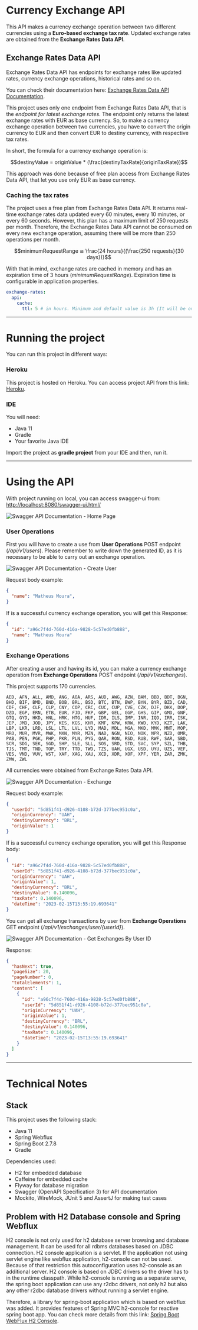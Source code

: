 # Currency Exchange API

This API makes a currency exchange operation between two different currencies using a **Euro-based exchange tax rate**. Updated exchange rates are obtained from the **Exchange Rates Data API**.

## Exchange Rates Data API

Exchange Rates Data API has endpoints for exchange rates like updated rates, currency exchange operations, historical rates and so on.

You can check their documentation here: [Exchange Rates Data API Documentation](https://apilayer.com/marketplace/exchangerates_data-api#documentation).

This project uses only one endpoint from Exchange Rates Data API, that is the *endpoint for latest exchange rates*. The endpoint only returns the latest exchange rates with EUR as base currency. So, to make a currency exchange operation between two currencies, you have to convert the origin currency to EUR and then convert EUR to destiny currency, with respective tax rates.

In short, the formula for a currency exchange operation is:

```math
destinyValue = originValue * (\frac{destinyTaxRate}{originTaxRate})
```

This approach was done because of free plan access from Exchange Rates Data API, that let you use only EUR as base currency.

### Caching the tax rates
The project uses a free plan from Exchange Rates Data API. It returns real-time exchange rates data updated every 60 minutes, every 10 minutes, or every 60 seconds. However, this plan has a maximum limit of 250 requests per month. Therefore, the Exchange Rates Data API cannot be consumed on every new exchange operation, assuming there will be more than 250 operations per month.

```math
minimumRequestRange ≅ \frac{24 hours}{(\frac{250 requests}{30 days})}
```

With that in mind, exchange rates are cached in memory and has an expiration time of 3 hours (*minimumRequestRange*). Expiration time is configurable in application properties.

```yaml
exchange-rates:
  api:
    cache:
      ttl: 5 # in hours. Minimum and default value is 3h (It will be overwritten if the typed value is less than 3)
```

---

# Running the project

You can run this project in different ways:

### Heroku

This project is hosted on Heroku. You can access project API from
this link: [Heroku](https://currency-conversion.herokuapp.com/swagger-ui.html).

### IDE

You will need:

- Java 11
- Gradle
- Your favorite Java IDE

Import the project as **gradle project** from your IDE and then, run it.

---

# Using the API

With project running on local, you can access swagger-ui from: <http://localhost:8080/swagger-ui.html/>

![Swagger API Documentation - Home Page](images/swagger-home.png)


### User Operations

First you will have to create a use from **User Operations** POST endpoint (*/api/v1/users*). Please remember to write down the generated ID, as it is necessary to be able to carry out an exchange operation.

![Swagger API Documentation - Create User](images/swagger-post-users-api.png)

Request body example:

```json
{
  "name": "Matheus Moura",
}
```

If is a successful currency exchange operation, you will get this Response:

```json
{
  "id": "a96c7f4d-760d-416a-9828-5c57ed0fb888",
  "name": "Matheus Moura"
}
```

### Exchange Operations

After creating a user and having its id, you can make a currency exchange operation from **Exchange Operations** POST endpoint (*/api/v1/exchanges*).

This project supports 170 currencies.

```
AED, AFN, ALL, AMD, ANG, AOA, ARS, AUD, AWG, AZN, BAM, BBD, BDT, BGN, BHD, BIF, BMD, BND, BOB, BRL, BSD, BTC, BTN, BWP, BYN, BYR, BZD, CAD, CDF, CHF, CLF, CLP, CNY, COP, CRC, CUC, CUP, CVE, CZK, DJF, DKK, DOP, DZD, EGP, ERN, ETB, EUR, FJD, FKP, GBP, GEL, GGP, GHS, GIP, GMD, GNF, GTQ, GYD, HKD, HNL, HRK, HTG, HUF, IDR, ILS, IMP, INR, IQD, IRR, ISK, JEP, JMD, JOD, JPY, KES, KGS, KHR, KMF, KPW, KRW, KWD, KYD, KZT, LAK, LBP, LKR, LRD, LSL, LTL, LVL, LYD, MAD, MDL, MGA, MKD, MMK, MNT, MOP, MRO, MUR, MVR, MWK, MXN, MYR, MZN, NAD, NGN, NIO, NOK, NPR, NZD, OMR, PAB, PEN, PGK, PHP, PKR, PLN, PYG, QAR, RON, RSD, RUB, RWF, SAR, SBD, SCR, SDG, SEK, SGD, SHP, SLE, SLL, SOS, SRD, STD, SVC, SYP, SZL, THB, TJS, TMT, TND, TOP, TRY, TTD, TWD, TZS, UAH, UGX, USD, UYU, UZS, VEF, VES, VND, VUV, WST, XAF, XAG, XAU, XCD, XDR, XOF, XPF, YER, ZAR, ZMK, ZMW, ZWL
```

All currencies were obtained from Exchange Rates Data API.

![Swagger API Documentation - Exchange](images/swagger-post-exchanges-api.png)

Request body example:

```json
{
  "userId": "5d851f41-d926-4108-b72d-377bec951c0a",
  "originCurrency": "UAH",
  "destinyCurrency": "BRL",
  "originValue": 1
}
```

If is a successful currency exchange operation, you will get this Response body:

```json
{
  "id": "a96c7f4d-760d-416a-9828-5c57ed0fb888",
  "userId": "5d851f41-d926-4108-b72d-377bec951c0a",
  "originCurrency": "UAH",
  "originValue": 1,
  "destinyCurrency": "BRL",
  "destinyValue": 0.140096,
  "taxRate": 0.140096,
  "dateTime": "2023-02-15T13:55:19.693641"
}
```

You can get all exchange transactions by user from **Exchange Operations** GET endpoint (*/api/v1/exchanges/user/{userId}*).

![Swagger API Documentation - Get Exchanges By User ID](images/swagger-get-exchanges-api.png)

Response:

```json
{
  "hasNext": true,
  "pageSize": 20,
  "pageNumber": 0,
  "totalElements": 1,
  "content": [
    {
      "id": "a96c7f4d-760d-416a-9828-5c57ed0fb888",
      "userId": "5d851f41-d926-4108-b72d-377bec951c0a",
      "originCurrency": "UAH",
      "originValue": 1,
      "destinyCurrency": "BRL",
      "destinyValue": 0.140096,
      "taxRate": 0.140096,
      "dateTime": "2023-02-15T13:55:19.693641"
    }
  ]
}
```

---

# Technical Notes

## Stack

This project uses the following stack:

- Java 11
- Spring Webflux
- Spring Boot 2.7.8
- Gradle

Dependencies used:

- H2 for embedded database
- Caffeine for embedded cache
- Flyway for database migration
- Swagger (OpenAPI Specification 3) for API documentation
- Mockito, WireMock, JUnit 5 and AssertJ for making test cases

## Problem with H2 Database console and Spring Webflux

H2 console is not only used for h2 database server browsing and database management. It can be used for all rdbms databases based on JDBC connection. H2 console application is a servlet. If the application not using servlet engine like webflux application, h2-console can not be used. Because of that restriction this autoconfiguration uses h2-console as an additional server.
H2 console is based on JDBC drivers so the driver has to in the runtime classpath. While h2-console is running as a separate serve, the spring boot application can use any r2dbc drivers, not only h2 but also any other r2dbc database drivers without running a servlet engine.

Therefore, a library for spring-boot application which is based on webflux was added. It provides features of Spring MVC h2-console for reactive spring boot app. You can check more details from this link: [Spring Boot WebFlux H2 Console](https://github.com/canyaman/spring-boot-webflux-h2-console). 
